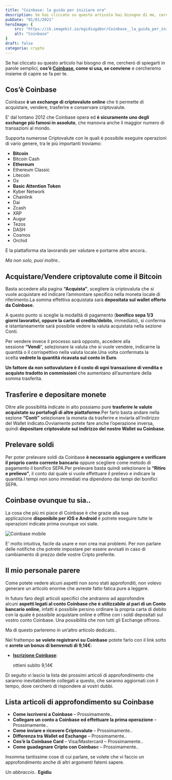 ```yaml
---
title: "Coinbase: la guida per iniziare ora"
description: Se hai cliccato su questo articolo hai bisogno di me, cercherò di spiegarti in parole semplici, cos’è Coinbase, come si usa, se conviene e cercheremo insieme di capire se fa per te.
pubDate: "01/01/2021"
heroImage: {
    src: "https://ik.imagekit.io/egidiugabor/Coinbase__la_guida_per_iniziare_ora/coinbase.jpg.webp?updatedAt=1688245795174",
    alt: "Coinbase"
}
draft: false
categoria: crypto
---
```

Se hai cliccato su questo articolo hai bisogno di me, cercherò di spiegarti in parole semplici, **cos’è [Coinbase](https://www.coinbase.com/join/gabor_5f), come si usa, se conviene** e cercheremo insieme di capire se fa per te.

## Cos’è Coinbase

Coinbase **è un exchange di criptovalute online** che ti permette di acquistare, vendere, trasferire e conservare criptovalute.

E’ dal lontano 2012 che Coinbase opera ed **è sicuramente uno degli exchange più famosi in assoluto**, che manovra anche il maggior numero di transazioni al mondo.

Supporta numerose Criptovalute con le quali è possibile eseguire operazioni di vario genere, tra le più importanti troviamo:

- **Bitcoin**
- Bitcoin Cash
- **Ethereum**
- Ethereum Classic
- Litecoin
- Ox
- **Basic Attention Token**
- Kyber Network
- Chainlink
- Dai
- Zcash
- XRP
- Augur
- Tezos
- DASH
- Cosmos
- Orchid

E la piattaforma sta lavorando per valutare e portarne altre ancora..

*Ma non solo, puoi inoltre..*

## Acquistare/Vendere criptovalute come il Bitcoin

Basta accedere alla pagina **“Acquista”**, scegliere la criptovaluta che si vuole acquistare ed indicare l’ammontare specifico nella moneta locale di riferimento.La somma effettiva acquistata sarà **depositata sul wallet offerto da Coinbase.**

A questo punto si sceglie la modalità di pagamento (**bonifico sepa 1/3 giorni lavorativi, oppure la carta di credito/debito**, immediato), si conferma e istantaneamente sarà possibile vedere la valuta acquistata nella sezione Conti.

Per vendere invece il processo sarà opposto, accedere alla sessione **“Vendi**“, selezionare la valuta che si vuole vendere, indicarne la quantità o il corrispettivo nella valuta locale.Una volta confermata la scelta **vedrete la quantità ricavata sul conto in Euro**.

**Un fattore da non sottovalutare è il costo di ogni transazione di vendita e acquisto tradotto in commissioni** che aumentano all’aumentare della somma trasferita.

## Trasferire e depositare monete

Oltre alle possibilità indicate in alto possiamo pure **trasferire le valute acquistate su portafogli di altre piattaforme**.Per farlo basta andare nella sezione **“Conti”** selezionare la moneta da trasferire e inviarla all’indirizzo del Wallet indicato.Ovviamente potete fare anche l’operazione inversa, quindi **depositare criptovalute sul indirizzo del nostro Wallet su Coinbase**.

## Prelevare soldi

Per poter prelevare soldi da Coinbase **è necessario aggiungere e verificare il proprio conto corrente bancario** oppure scegliere come metodo di pagamento il bonifico SEPA.Per prelevare basta quindi selezionare la **“Ritiro e prelievo”**, il conto dal quale si vuole effettuare il prelievo e indicare la quantità.I tempi non sono immediati ma dipendono dai tempi dei bonifici SEPA.

## Coinbase ovunque tu sia..

La cosa che più mi piace di Coinbase è che grazie alla sua applicazione **disponibile per iOS e Android** è potrete eseguire tutte le operazioni indicate prima ovunque voi siate.

![Coinbase mobile](https://ik.imagekit.io/egidiugabor/Coinbase__la_guida_per_iniziare_ora/Mobile.gif?updatedAt=1688246354772)


E’ molto intuitiva, facile da usare e non crea mai problemi. Per non parlare delle notifiche che potrete impostare per essere avvisati in caso di cambiamento di prezzo delle vostre Cripto preferite.

## Il mio personale parere

Come potete vedere alcuni aspetti non sono stati approfonditi, non volevo generare un articolo enorme che avreste fatto fatica pure a leggere.

In futuro faro degli articoli specifici che andranno ad approfondire alcuni **aspetti legati al conto Coinbase che è utilizzabile al pari di un Conto bancario online**, infatti è possibile persino ordinare la propria carta di debito con la quale è possibile acquistare online e offline con i soldi depositati sul vostro conto Coinbase. Una possibilità che non tutti gli Exchange offrono.

Ma di questo parleremo in un’altro articolo dedicato..

Nel frattempo **se volete registrarvi su Coinbase** potete farlo con il link sotto e **avrete un bonus di benvenuti di 9,14€**:

- **[Iscrizione Coinbase](https://www.coinbase.com/join/gabor_5f)**:
    
    ottieni subito 9,14€
    

Di seguito vi lascio la lista dei prossimi articoli di approfondimento che saranno inevitabilmente collegati a questo, che saranno aggiornati con il tempo, dove cercherò di rispondere ai vostri dubbi.

## Lista articoli di approfondimento su Coinbase

- **Come iscriversi a Coinbase** – Prossimamente..
- **Collegare un conto a Coinbase ed effettuare la prima operazione** – Prossimamente..
- **Come inviare e ricevere Criptovalute** – Prossimamente..
- **Differenza tra Wallet ed Exchange** – Prossimamente..
- **Cos’è la Coinbase Card** – Visa/Mastercard – Prossimamente..
- **Come guadagnare Cripto con Coinbas**e – Prossimamente..

Insomma tantissime cose di cui parlare, se volete che vi faccio un approfondimento anche di altri argomenti fatemi sapere.

*Un abbraccio..*
**Egidiu**